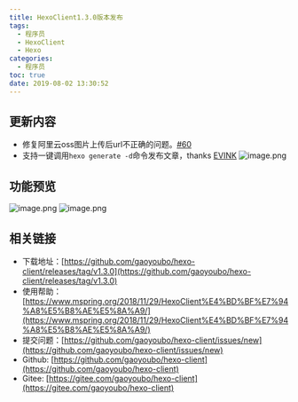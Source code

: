 ```yaml
---
title: HexoClient1.3.0版本发布
tags:
  - 程序员
  - HexoClient
  - Hexo
categories:
  - 程序员
toc: true
date: 2019-08-02 13:30:52
---
```



## 更新内容
- 修复阿里云oss图片上传后url不正确的问题。[#60](https://github.com/gaoyoubo/hexo-client/issues/60)
- 支持一键调用`hexo generate -d`命令发布文章，thanks [EVINK](https://github.com/EVINK)
![image.png](http://qiniu.mnclub.club/FkefJrKFFG3yQp6lumRbJujUgDlr)

## 功能预览
![image.png](http://qiniu.mnclub.club/FsrXnCJWLcBk3Pfv3uzRI-XaV8FP)
![image.png](http://qiniu.mnclub.club/Fiw4MmJIqsSAqst2sAr-DizUD6kd)

## 相关链接
- 下载地址：[https://github.com/gaoyoubo/hexo-client/releases/tag/v1.3.0](https://github.com/gaoyoubo/hexo-client/releases/tag/v1.3.0)
- 使用帮助：[https://www.mspring.org/2018/11/29/HexoClient%E4%BD%BF%E7%94%A8%E5%B8%AE%E5%8A%A9/](https://www.mspring.org/2018/11/29/HexoClient%E4%BD%BF%E7%94%A8%E5%B8%AE%E5%8A%A9/)
- 提交问题：[https://github.com/gaoyoubo/hexo-client/issues/new](https://github.com/gaoyoubo/hexo-client/issues/new)
- Github: [https://github.com/gaoyoubo/hexo-client](https://github.com/gaoyoubo/hexo-client)
- Gitee: [https://gitee.com/gaoyoubo/hexo-client](https://gitee.com/gaoyoubo/hexo-client)